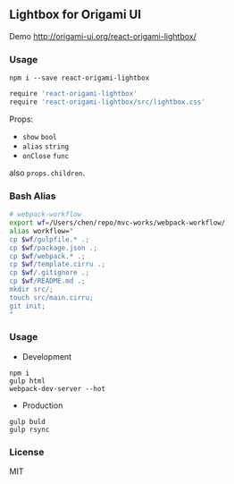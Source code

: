 
Lightbox for Origami UI
----

Demo http://origami-ui.org/react-origami-lightbox/

### Usage

```
npm i --save react-origami-lightbox
```

```coffee
require 'react-origami-lightbox'
require 'react-origami-lightbox/src/lightbox.css'
```

Props:

* `show` `bool`
* `alias` `string`
* `onClose` `func`

also `props.children`.

### Bash Alias

```bash
# webpack-workflow
export wf=/Users/chen/repo/mvc-works/webpack-workflow/
alias workflow="
cp $wf/gulpfile.* .;
cp $wf/package.json .;
cp $wf/webpack.* .;
cp $wf/template.cirru .;
cp $wf/.gitignore .;
cp $wf/README.md .;
mkdir src/;
touch src/main.cirru;
git init;
"
```

### Usage

* Development

```text
npm i
gulp html
webpack-dev-server --hot
```

* Production

```text
gulp buld
gulp rsync
```

### License

MIT
